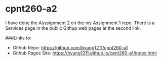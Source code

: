 # cpnt260-a2

I have done the Asssignment 2 on the my Assignment 1 repo.
There is a Services page in the public Githup web pages at the second link.

###Links to:
- Github Repo: https://github.com/byung1211/cpnt260-a1
- Github Pages Site: https://byung1211.github.io/cpnt260-a1/index.html
